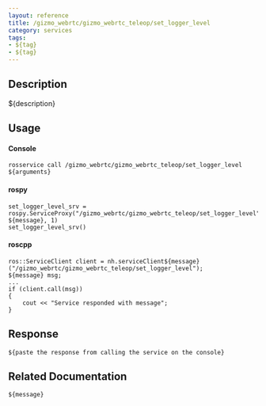 ```yaml
---
layout: reference
title: /gizmo_webrtc/gizmo_webrtc_teleop/set_logger_level
category: services
tags: 
- ${tag} 
- ${tag}
---
```


## Description
${description}

## Usage
#### Console
```
rosservice call /gizmo_webrtc/gizmo_webrtc_teleop/set_logger_level ${arguments}
```

#### rospy
```
set_logger_level_srv = rospy.ServiceProxy("/gizmo_webrtc/gizmo_webrtc_teleop/set_logger_level", ${message}, 1)
set_logger_level_srv()
```

#### roscpp
```
ros::ServiceClient client = nh.serviceClient${message}("/gizmo_webrtc/gizmo_webrtc_teleop/set_logger_level");
${message} msg;
...
if (client.call(msg))
{
    cout << "Service responded with message";
}
```

## Response
```
${paste the response from calling the service on the console}
```

## Related Documentation
``${message}``  